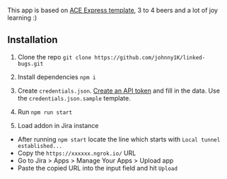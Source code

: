 This app is based on [ACE Express template](https://bitbucket.org/atlassian/atlassian-connect-express-template/src/master/views/), 3 to 4 beers and a lot of joy learning :)

## Installation

1. Clone the repo
   `git clone https://github.com/johnny1K/linked-bugs.git`

2. Install dependencies
   `npm i`

3. Create `credentials.json`.
   [Create an API token](https://support.atlassian.com/atlassian-account/docs/manage-api-tokens-for-your-atlassian-account/) and fill in the data. Use the `credentials.json.sample` template.

4. Run
   `npm run start`

5. Load addon in Jira instance
  - After running `npm start` locate the line which starts with `Local tunnel established...`
  - Copy the `https://xxxxxx.ngrok.io/` URL
  - Go to Jira > Apps > Manage Your Apps > Upload app
  - Paste the copied URL into the input field and hit `Upload`
